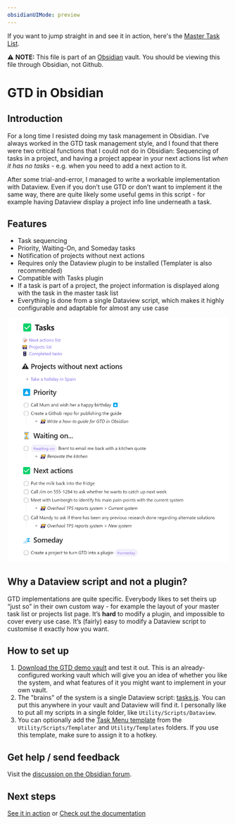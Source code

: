 ```yaml
---
obsidianUIMode: preview
---
```


If you want to jump straight in and see it in action, here's the [Master Task List](01%20Project%20Management/✅%20Tasks.md).

⚠️ **NOTE:** This file is part of an [Obsidian](https://obsidian.md/) vault. You should be viewing this file through Obsidian, not Github.

# GTD in Obsidian

## Introduction

For a long time I resisted doing my task management in Obsidian. I've always worked in the GTD task management style, and I found that there were two critical functions that I could not do in Obsidian: Sequencing of tasks in a project, and having a project appear in your next actions list *when it has no tasks* - e.g. when you need to add a next action to it.

After some trial-and-error, I managed to write a workable implementation with Dataview. Even if you don’t use GTD or don’t want to implement it the same way, there are quite likely some useful gems in this script - for example having Dataview display a project info line underneath a task.

## Features

- Task sequencing
- Priority, Waiting-On, and Someday tasks
- Notification of projects without next actions
- Requires only the Dataview plugin to be installed (Templater is also recommended)
- Compatible with Tasks plugin
- If a task is part of a project, the project information is displayed along with the task in the master task list
- Everything is done from a single Dataview script, which makes it highly configurable and adaptable for almost any use case

![](02%20Documentation/attachments/Pasted%20image%2020230821133422.png)

## Why a Dataview script and not a plugin?

GTD implementations are quite specific. Everybody likes to set theirs up “just so” in their own custom way - for example the layout of your master task list or projects list page. It’s **hard** to modify a plugin, and impossible to cover every use case. It’s (fairly) easy to modify a Dataview script to customise it exactly how you want.

## How to set up

1. [Download the GTD demo vault](https://github.com/alangrainger/obsidian-gtd/archive/refs/heads/main.zip) and test it out. This is an already-configured working vault which will give you an idea of whether you like the system, and what features of it you might want to implement in your own vault.
2. The "brains" of the system is a single Dataview script: [tasks.js](02%20Documentation/tasks.js.md). You can put this anywhere in your vault and Dataview will find it. I personally like to put all my scripts in a single folder, like `Utility/Scripts/Dataview`.
3. You can optionally add the [Task Menu template](02%20Documentation/Task%20menu%20template.md) from the `Utility/Scripts/Templater` and `Utility/Templates` folders. If you use this template, make sure to assign it to a hotkey.

## Get help / send feedback

Visit the [discussion on the Obsidian forum](https://forum.obsidian.md/t/65502).

## Next steps

[See it in action](01%20Project%20Management/✅%20Tasks.md) or [Check out the documentation](02%20Documentation/Documentation.md)
